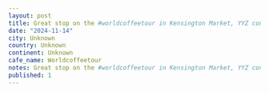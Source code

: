 ```yaml
---
layout: post
title: Great stop on the #worldcoffeetour in Kensington Market, YYZ continues to be amazing.
date: "2024-11-14"
city: Unknown
country: Unknown
continent: Unknown
cafe_name: Worldcoffeetour
notes: Great stop on the #worldcoffeetour in Kensington Market, YYZ continues to be amazing.
published: 1
---
```

